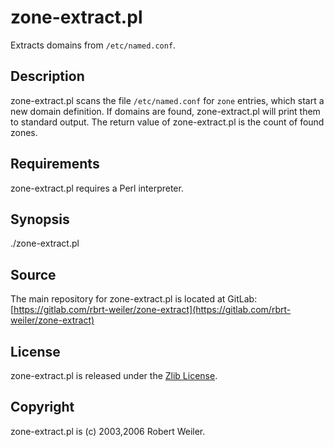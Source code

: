 # zone-extract.pl

Extracts domains from `/etc/named.conf`.

## Description

zone-extract.pl scans the file `/etc/named.conf` for `zone` entries, which start a new domain definition. If domains are found, zone-extract.pl will print them to standard output. The return value of zone-extract.pl is the count of found zones.

## Requirements

zone-extract.pl requires a Perl interpreter.

## Synopsis

./zone-extract.pl

## Source

The main repository for zone-extract.pl is located at GitLab: [https://gitlab.com/rbrt-weiler/zone-extract](https://gitlab.com/rbrt-weiler/zone-extract)

## License

zone-extract.pl is released under the [Zlib License](http://opensource.org/licenses/Zlib).

## Copyright

zone-extract.pl is (c) 2003,2006 Robert Weiler.

